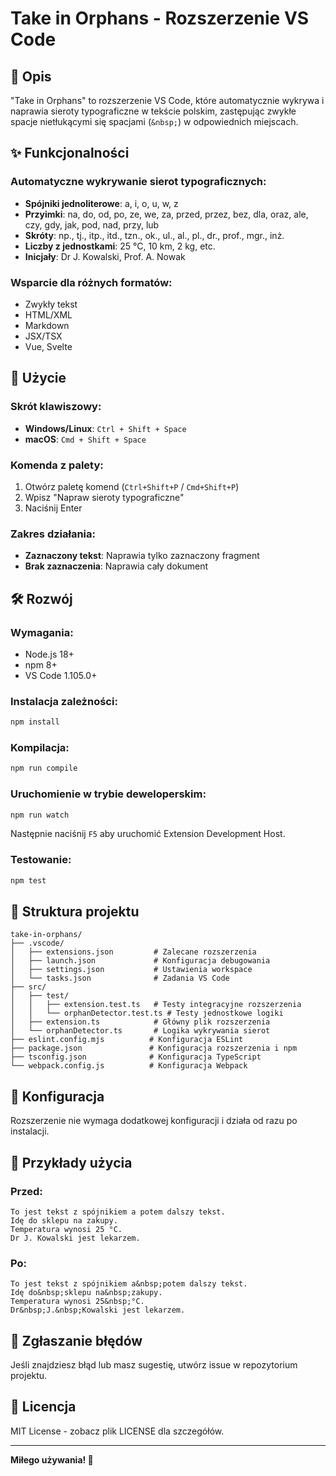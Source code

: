 # Take in Orphans - Rozszerzenie VS Code

## 📝 Opis

"Take in Orphans" to rozszerzenie VS Code, które automatycznie wykrywa i naprawia sieroty typograficzne w tekście polskim, zastępując zwykłe spacje nietłukącymi się spacjami (`&nbsp;`) w odpowiednich miejscach.

## ✨ Funkcjonalności

### Automatyczne wykrywanie sierot typograficznych:
- **Spójniki jednoliterowe**: a, i, o, u, w, z
- **Przyimki**: na, do, od, po, ze, we, za, przed, przez, bez, dla, oraz, ale, czy, gdy, jak, pod, nad, przy, lub
- **Skróty**: np., tj., itp., itd., tzn., ok., ul., al., pl., dr., prof., mgr., inż.
- **Liczby z jednostkami**: 25 °C, 10 km, 2 kg, etc.
- **Inicjały**: Dr J. Kowalski, Prof. A. Nowak

### Wsparcie dla różnych formatów:
- Zwykły tekst
- HTML/XML
- Markdown
- JSX/TSX
- Vue, Svelte

## 🚀 Użycie

### Skrót klawiszowy:
- **Windows/Linux**: `Ctrl + Shift + Space`
- **macOS**: `Cmd + Shift + Space`

### Komenda z palety:
1. Otwórz paletę komend (`Ctrl+Shift+P` / `Cmd+Shift+P`)
2. Wpisz "Napraw sieroty typograficzne"
3. Naciśnij Enter

### Zakres działania:
- **Zaznaczony tekst**: Naprawia tylko zaznaczony fragment
- **Brak zaznaczenia**: Naprawia cały dokument

## 🛠️ Rozwój

### Wymagania:
- Node.js 18+
- npm 8+
- VS Code 1.105.0+

### Instalacja zależności:
```bash
npm install
```

### Kompilacja:
```bash
npm run compile
```

### Uruchomienie w trybie deweloperskim:
```bash
npm run watch
```

Następnie naciśnij `F5` aby uruchomić Extension Development Host.

### Testowanie:
```bash
npm test
```

## 📁 Struktura projektu

```
take-in-orphans/
├── .vscode/
│   ├── extensions.json         # Zalecane rozszerzenia
│   ├── launch.json             # Konfiguracja debugowania
│   ├── settings.json           # Ustawienia workspace
│   └── tasks.json              # Zadania VS Code
├── src/
│   ├── test/
│   │   ├── extension.test.ts   # Testy integracyjne rozszerzenia
│   │   └── orphanDetector.test.ts # Testy jednostkowe logiki
│   ├── extension.ts            # Główny plik rozszerzenia
│   └── orphanDetector.ts       # Logika wykrywania sierot
├── eslint.config.mjs          # Konfiguracja ESLint
├── package.json               # Konfiguracja rozszerzenia i npm
├── tsconfig.json              # Konfiguracja TypeScript
└── webpack.config.js          # Konfiguracja Webpack

```

## 🔧 Konfiguracja

Rozszerzenie nie wymaga dodatkowej konfiguracji i działa od razu po instalacji.

## 📖 Przykłady użycia

### Przed:
```
To jest tekst z spójnikiem a potem dalszy tekst.
Idę do sklepu na zakupy.
Temperatura wynosi 25 °C.
Dr J. Kowalski jest lekarzem.
```

### Po:
```
To jest tekst z spójnikiem a&nbsp;potem dalszy tekst.
Idę do&nbsp;sklepu na&nbsp;zakupy.
Temperatura wynosi 25&nbsp;°C.
Dr&nbsp;J.&nbsp;Kowalski jest lekarzem.
```

## 🐛 Zgłaszanie błędów

Jeśli znajdziesz błąd lub masz sugestię, utwórz issue w repozytorium projektu.

## 📄 Licencja

MIT License - zobacz plik LICENSE dla szczegółów.

---

**Miłego używania! 🎉**
